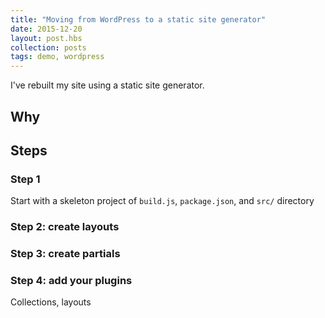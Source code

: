 ```yaml
---
title: "Moving from WordPress to a static site generator"
date: 2015-12-20
layout: post.hbs
collection: posts
tags: demo, wordpress
---
```


I've rebuilt my site using a static site generator.

## Why

## Steps

### Step 1
Start with a skeleton project of `build.js`, `package.json`, and `src/` directory

### Step 2: create layouts

### Step 3: create partials

### Step 4: add your plugins
Collections, layouts
